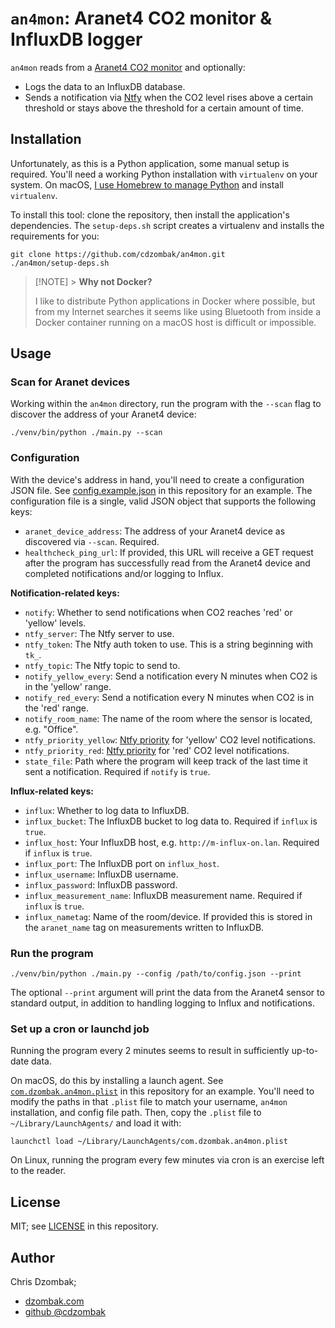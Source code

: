 # `an4mon`: Aranet4 CO2 monitor & InfluxDB logger

`an4mon` reads from a [Aranet4 CO2 monitor](https://aranet.com/products/aranet4-home) and optionally:

- Logs the data to an InfluxDB database.
- Sends a notification via [Ntfy](https://docs.ntfy.sh/) when the CO2 level rises above a certain threshold or stays above the threshold for a certain amount of time.

## Installation

Unfortunately, as this is a Python application, some manual setup is required. You'll need a working Python installation with `virtualenv` on your system. On macOS, [I use Homebrew to manage Python](https://docs.brew.sh/Homebrew-and-Python) and install `virtualenv`.

To install this tool: clone the repository, then install the application's dependencies. The `setup-deps.sh` script creates a virtualenv and installs the requirements for you:

```shell
git clone https://github.com/cdzombak/an4mon.git
./an4mon/setup-deps.sh
```

> [!NOTE] > **Why not Docker?**
>
> I like to distribute Python applications in Docker where possible, but from my Internet searches it seems like using Bluetooth from inside a Docker container running on a macOS host is difficult or impossible.

## Usage

### Scan for Aranet devices

Working within the `an4mon` directory, run the program with the `--scan` flag to discover the address of your Aranet4 device:

```shell
./venv/bin/python ./main.py --scan
```

### Configuration

With the device's address in hand, you'll need to create a configuration JSON file. See [config.example.json](config.example.json) in this repository for an example. The configuration file is a single, valid JSON object that supports the following keys:

- `aranet_device_address`: The address of your Aranet4 device as discovered via `--scan`. Required.
- `healthcheck_ping_url`: If provided, this URL will receive a GET request after the program has successfully read from the Aranet4 device and completed notifications and/or logging to Influx.

**Notification-related keys:**

- `notify`: Whether to send notifications when CO2 reaches 'red' or 'yellow' levels.
- `ntfy_server`: The Ntfy server to use.
- `ntfy_token`: The Ntfy auth token to use. This is a string beginning with `tk_`.
- `ntfy_topic`: The Ntfy topic to send to.
- `notify_yellow_every`: Send a notification every N minutes when CO2 is in the 'yellow' range.
- `notify_red_every`: Send a notification every N minutes when CO2 is in the 'red' range.
- `notify_room_name`: The name of the room where the sensor is located, e.g. "Office".
- `ntfy_priority_yellow`: [Ntfy priority](https://docs.ntfy.sh/publish/#message-priority) for 'yellow' CO2 level notifications.
- `ntfy_priority_red`: [Ntfy priority](https://docs.ntfy.sh/publish/#message-priority) for 'red' CO2 level notifications.
- `state_file`: Path where the program will keep track of the last time it sent a notification. Required if `notify` is `true`.

**Influx-related keys:**

- `influx`: Whether to log data to InfluxDB.
- `influx_bucket`: The InfluxDB bucket to log data to. Required if `influx` is `true`.
- `influx_host`: Your InfluxDB host, e.g. `http://m-influx-on.lan`. Required if `influx` is `true`.
- `influx_port`: The InfluxDB port on `influx_host`.
- `influx_username`: InfluxDB username.
- `influx_password`: InfluxDB password.
- `influx_measurement_name`: InfluxDB measurement name. Required if `influx` is `true`.
- `influx_nametag`: Name of the room/device. If provided this is stored in the `aranet_name` tag on measurements written to InfluxDB.

### Run the program

```shell
./venv/bin/python ./main.py --config /path/to/config.json --print
```

The optional `--print` argument will print the data from the Aranet4 sensor to standard output, in addition to handling logging to Influx and notifications.

### Set up a cron or launchd job

Running the program every 2 minutes seems to result in sufficiently up-to-date data.

On macOS, do this by installing a launch agent. See [`com.dzombak.an4mon.plist`](com.dzombak.an4mon.plist) in this repository for an example. You'll need to modify the paths in that `.plist` file to match your username, `an4mon` installation, and config file path. Then, copy the `.plist` file to `~/Library/LaunchAgents/` and load it with:

```shell
launchctl load ~/Library/LaunchAgents/com.dzombak.an4mon.plist
```

On Linux, running the program every few minutes via cron is an exercise left to the reader.

## License

MIT; see [LICENSE](LICENSE) in this repository.

## Author

Chris Dzombak;

- [dzombak.com](https://www.dzombak.com/)
- [github @cdzombak](https://www.github.com/cdzombak)
